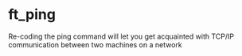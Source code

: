 # ft_ping
 Re-coding the ping command will let you get acquainted with TCP/IP communication between two machines on a network 

